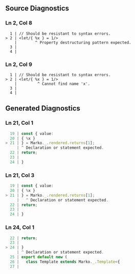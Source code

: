 ## Source Diagnostics
### Ln 2, Col 8
```marko
  1 | // Should be resistant to syntax errors.
> 2 | <let/{ %x } = 1/>
    |        ^ Property destructuring pattern expected.
  3 |
  4 |
```

### Ln 2, Col 9
```marko
  1 | // Should be resistant to syntax errors.
> 2 | <let/{ %x } = 1/>
    |         ^ Cannot find name 'x'.
  3 |
  4 |
```

## Generated Diagnostics
### Ln 21, Col 1
```ts
  19 | const { value:
  20 | { %x }
> 21 | } = Marko._.rendered.returns[1];
     | ^ Declaration or statement expected.
  22 | return;
  23 |
  24 | }
```

### Ln 21, Col 3
```ts
  19 | const { value:
  20 | { %x }
> 21 | } = Marko._.rendered.returns[1];
     |   ^ Declaration or statement expected.
  22 | return;
  23 |
  24 | }
```

### Ln 24, Col 1
```ts
  22 | return;
  23 |
> 24 | }
     | ^ Declaration or statement expected.
  25 | export default new (
  26 |   class Template extends Marko._.Template<{
  27 |       
```

